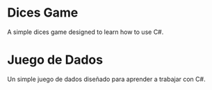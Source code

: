 # Dices Game

A simple dices game designed to learn how to use C#.



# Juego de Dados

Un simple juego de dados diseñado para aprender a trabajar con C#.
